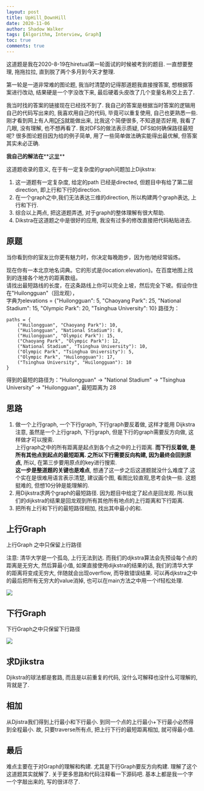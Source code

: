 ```yaml
---
layout: post
title: UpHill_DownHill
date: 2020-11-06
author: Shadow Walker
tags: [Algorithm, Interview, Graph]
toc: true
comments: true
---
```


这道题是我在2020-8-19在hiretual第一轮面试的时候被考到的题目. 一直想要整理, 拖拖拉拉, 直到脱了两个多月到今天才整理. 

第一轮是一道非常难的图论题, 我当时清楚的记得那道题我直接搜答案, 想根据答案进行改动, 结果硬是一个字没改下来, 最后硬着头皮改了几个变量名称交上去了. 

我当时找的答案的链接现在已经找不到了. 我自己的答案是根据当时答案的逻辑用自己的代码写出来的, 我喜欢用自己的代码, 毕竟可以重复使用, 自己也更熟悉一些.   刚才看到网上有人用[DFS](http://www.liyongzhi.xyz/posts/2020/07/hiretual_interview/)就能做出来, 比我这个简便很多, 不知道是否好用, 我看了几眼, 没有理解, 也不想再看了.  我对DFS的做法表示质疑, DFS如何确保路径最短呢? 很多图论题目因为给的例子简单, 用了一些简单做法确实能得出最优解, 但答案其实未必正确. 

**我自己的解法在****[这里](https://github.com/easonback26/Graph/blob/master/src/Uphill_Downhill.java)**

这道题收录的意义, 在于有一定复杂度的graph问题加上Dijkstra:

1. 这一道题有一定复杂度, 给定的path 已经是directed, 但题目中有给了第二层direction, 即上行和下行的direction. 
2. 在一个graph之中,我们无法表达三维的direction, 所以构建两个graph表达, 上行和下行. 
3. 综合以上两点, 把这道题弄透, 对于graph的整体理解有很大帮助. 
3. Dikstra在这道题之中是很好的应用, 我没有过多的修改直接把代码粘贴进去. 

## 原题

当你看到你的室友比你更有魅力时，你决定每晚跑步，因为他/她经常锻炼。
 
现在你有一本北京地名词典。它的形式是{location:elevation}。在百度地图上找到的连接各个地方的距离数组。  
请找出最短路线的长度，在这条路线上你可以完全上坡，然后完全下坡。假设你住在"Huilongguan"（回龙观），  
字典为elevations = {"Huilongguan": 5, "Chaoyang Park": 25, "National Stadium": 15, "Olympic Park": 20, "Tsinghua University": 10}
路径为：   

```
paths = {   
    ("Huilongguan", "Chaoyang Park"): 10,  
    ("Huilongguan", "National Stadium"): 8,  
    ("Huilongguan", "Olympic Park"): 15,  
    ("Chaoyang Park", "Olympic Park"): 12,  
    ("National Stadium", "Tsinghua University"): 10,  
    ("Olympic Park", "Tsinghua University"): 5,  
    ("Olympic Park", "Huilongguan"): 17,  
    ("Tsinghua University", "Huilongguan"): 10  
}  
```
得到的最短的路径为："Huilongguan" -> "National Stadium" -> "Tsinghua University" -> "Huilongguan", 最短距离为 28

## 思路

1. 做一个上行graph, 一个下行graph,  下行graph要反着做, 这样才能用 Dijkstra
注意, 虽然是一个上行graph, 下行graph, 但是下行的graph需要反方向做, 这样做才可以搜索.  
上行graph之中的所有距离是起点到各个点之中的上行距离. **而下行反着做, 是所有其他点到起点的最短距离. 之所以下行需要反向构建, 因为最终会回到原点**, 所以, 在第三步要用原点的key进行搜索.  
**这一步是整道题的关键也是难点**, 想通了这一步之后这道题就没什么难度了.这个实在是很难用语言表示清楚, 建议画个图, 看图比较直观,思考会快一些.  这题挺难的, 但想10分钟是能理解的.  
2. 用Dijkstra求两个graph的最短路径. 因为题目中给定了起点是回龙观. 所以我们的dijkstra的结果是回龙观到所有其他所有地点的上行距离和下行距离.  
3. 把所有上行和下行的最短路径相加, 找出其中最小的和.

## 上行Graph

上行Graph 之中只保留上行路径

注意: 清华大学是一个孤岛, 上行无法到达. 而我们的djkstra算法会先预设每个点的距离是无穷大, 然后算最小值, 如果直接使用dijkstra的结果的话, 我们的清华大学的距离将变成无穷大, 伴随就会出现overflow, 而导致错误结果.  可以再djkstra之中的最后把所有无穷大的value消掉, 也可以在main方法之中用一个if轻松处理. 
      
![](https://lh3.googleusercontent.com/c5TwLCqFbv1UOyS8rnaRkl8klXmmcpIUP1pvFDXJ1nD3a4YkG3u-e1e3ROPzU4h1a5kZVvAnhNib5sk1F1RshZTccXT9yflWUcdtUA2qTNGJ8G6nt5SOy_CDzuhHJ7ObMlEUfVkA202SJSIVC_OoUX5MjF2-hMUsWqEQZnzB6Qif7_1stWQkEJ275yY878FSJEizHfxSqDnaK1xfQbKERiuv9IW3eSPj-qIHhxG4eh4imZjg1LlPB8kF35CzysFvedQdYbY01TZepHBg0Jj82uN4rho3u2ZrkT5bxLkFA-6CslSVohFmaPf13L3439c64ycHxxEUiLci_BPBx4DH0iSUSs-UtQJT5qIkez4jND8NZRXuvMhEzRr9wn9-w6ZM48uPmnI0Wq2lBZxwvYGPTPve1kg9gmGsUPNz0kis-RfH2LzhKFpjVrWU-A77Xja2mIIUaKitL7OsD-AGdeF8RQQnyO-TrYI4GnVf42aQ91B3rFx58nipjs_yMEz7ombtTXDxdTQ1IqjTz2OiIFp4FAMC-eVEnf7CjavvN2VQVv2OPywoOkIWB068vlV6eLCDRI9mAx82Fb-XrL00udEIrivyalA1Ny031UH6v4355Ec2N8khFWY3_bS94wL2kksi-KDpJkUWyxPlvW14yqlcrEWw81QKpWY03Lzsi-0TLjpPjUnrb4rxVkZhTUFucQ=w601-h578-no?authuser=0)

## 下行Graph

下行Graph之中只保留下行路径

![](https://lh3.googleusercontent.com/HUC7epYe1mh0Zkmchz1E0myU2A0QvbGCrrIwUZ8Ynq7W1Bx23Y3CKXr7axoRKiHZqGwzq50AFzP3QOKNdb_-aJtAeMve8GA6mkCBXWg70RqfFiVpb78RJwJv8AG4MVNhG9ycOuRhMFpFQqFXh3gV_SRutlI4BAffcsYvhUalkgUy4neyLoUYxm9_JxjDZIn4rFrJOFZkzpmn8jdKpusK5qixOoqNmjcpqb_TyI2RDdUwvM7pNpblbTsxtVcKTo0kz4ssltk3V02c2RszgiIMPJfAf0I8fg3ElfPr5Em6LxQAj8w1OpXxu-2V2QU86ece8P9iWGoVFj4mNwXFzmF6hK7LLZih0Dy7hxmfLeJI7s97FXF-FZ13ashDOQbuO1KMGX_UMyLN2hlVl3_lnbzpVd4lYG5oF3ZT-J45lAe9Tu3SwBrGXBWSAAnt5BTs7KrMzBqKBnDXZBox3l8OyQxCJMg9BoQc6HWfa6_vUor9jCylvmN226Cuss2DG0ZSf58Pthw9f8KDTkwUHaKGGWOQTCW3KcvokCVlM8T4pnOwNjIaXvfjkWCEN8vL6ZerxU1jq6KauwKYBLNP5ZXGj6Ld--_NSCrFR2TV9nAu_Qd12DqrOUEg1joby17mWT8zC7CSwHy9cif3aIbmgw8hzlq6tTr9WXTJs9TDOi3Jy_r2d1B1t_5IuRnV25Qt2UrMPg=w620-h399-no?authuser=0)

## 求Djikstra

Djikstra的球法都是套路, 而且是以前重复的代码, 没什么可解释也没什么可理解的, 背就是了. 

## 相加

从Djistra我们得到上行最小和下行最小. 到同一个点的上行最小+下行最小必然得到全程最小. 故, 只要traverse所有点, 把上行下行的最短距离相加, 就可得最小值. 

## 最后

难点主要在于对Graph的理解和构建. 尤其是下行Graph要反方向构建. 理解了这个这道题其实就解了. 关于更多思路和代码注释看一下源码吧. 基本上都是我一个字一个字敲出来的, 写的很详尽了. 